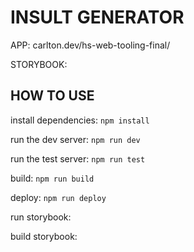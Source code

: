 # INSULT GENERATOR

APP: carlton.dev/hs-web-tooling-final/

STORYBOOK:

## HOW TO USE

install dependencies: `npm install`

run the dev server: `npm run dev`

run the test server: `npm run test`

build: `npm run build`

deploy: `npm run deploy`

run storybook:

build storybook:
